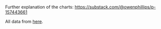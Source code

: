Further explanation of the charts: https://substack.com/@owenphillips/p-157443661

All data from [here](https://github.com/shufinskiy/nba_data).
